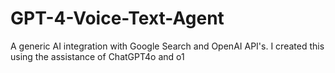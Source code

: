 # GPT-4-Voice-Text-Agent
A generic AI integration with Google Search and OpenAI API's. I created this using the assistance of ChatGPT4o and o1
